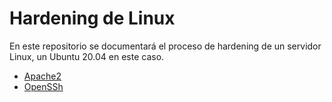 # Hardening de Linux

En este repositorio se documentará el proceso de hardening de un servidor Linux, un Ubuntu 20.04 en este caso.

+ [Apache2](Apache2/Apache2.md)
+ [OpenSSh](SSH/SSH.md)
